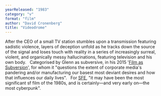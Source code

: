 ```yaml
---
yearReleased: "1983"
category: "v"
format: "film"
author: "David Cronenberg"
title: "Videodrome"
---
```

After the CEO of a small TV station stumbles  upon a transmission featuring sadistic violence, layers of deception  unfold as he tracks down the source of the signal and loses touch  with reality in a series of increasingly surreal, violent, and  organically messy hallucinations, featuring television and his own  body.
 
Categorised by Glenn as subversive, in his  2015 '<a href="biblio.htm#Bastard">Film as Subversion</a>', for whom  it "questions the extent of corporate media's pandering and/or  manufacturing our basest most deviant desires and how that  influences our daily lives".
 
For <a href="http://www.sf-encyclopedia.com/entry/videodrome">SFE</a>,  "it may have been the most significant sf film of the 1980s, and is  certainly—and very early on—the most cyberpunk".
 